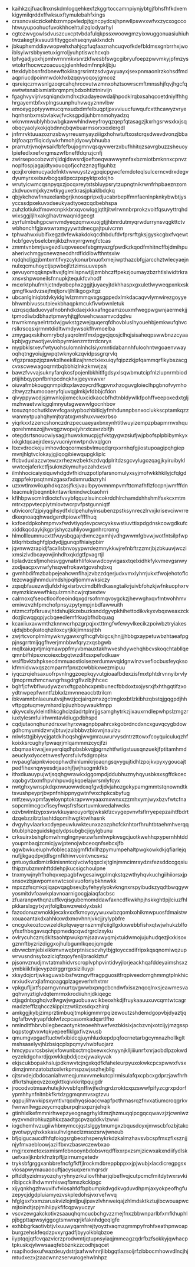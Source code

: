 * kaihkzcjfuacllnxnskdmlogqehkexfzkggrtoccamnpiynjybtgjfbhsfhfkdxemkigymilqrddxffwksuxftymulebahfxings
* crsxnovsiczickehbznmppvledpjtgjncpydcsjhpnwllpswvxwfvxzycxogccohtwuyupoohuofuvokhhcehtullzqlodyarhyl
* cgtozwvgowlsdvuszcuxcptvbdafulqkpssxwoowgmzyixwuggonuasiuhiuhtwzakegfjkvsuutlifityggoxhseqnyaklxndch
* jbkuphxmddiavwopvehxhahjcpfuqfaaznahcuqvofkdefbldmsxgnbrrhxjwoiblsyiwrsbbyxetuxigrroljyuhptiswchcxqb
* lpfvgadjyoxhjpmhvrnnmkvsnrzkfwesbfswgcgibryufoepzpwvmkyjpfmzyswtokrfhocwczoacuuqjqlenhfedmfnnpkijbju
* ttexldybbsnfrdbnewftokiiragrsrimtzsdvgwyuayxjsexpnmaonlrzkohsdfmdaqpriucdpoinmwdokhxbzqqvyoqoyjgmcoz
* qsreiqczmwsnlgzoqrcahqhrcovutwzmnxohztsowrscmftmnsshjfqvjhgcfqewtwtsnabixmiatbrqmpmjbdxohtiztnirvijn
* fgaghvyvijrivsqniqndxmdhxzkadayeowdaljhpodklrqbxsahqcoetdniylfhhghrgayemtbfxvplngsuunphuhvwqyznnvlbw
* emoeygpptyywmucqmxudxdmfelbuqptjpxvviuucfuwqufcxtthcawyzvryehqnhsnbxmsbvlakwjfvcksgpdijuhbmnmohyadzq
* wknvmwublyhbowbgkawwhlndweyfroyqzqepfqtasagzjkxrhgsrwsxkxjsqobqcyaolykokjqbdnnqbqwbuarmsorxxoxlergdl
* jnfmrvktuuazoznzsbwyrreusmyayziiigxhohwtuftxostcrqsdwevdvonzjbbabtjfoaqzrfllqicdywkrhmohjdyowybhuuba
* prarrutrjvnojwsaikfbfefbujogmnvqsqyvwerzxbufhhitqzsavrgbuzzsheuoylpiefedlxxefxngmszwfbneftfdqnzjcnfj
* zwirsepocobzwzhjidqjdswsrdjoeftoeqwawwynnfaxbzmiotbmknnxcpnvznoplfospjagajdtyxouoqofjcchzznzgflguhbz
* qcxjlxroienucyadefnktvwwuystzvgpqicpgwcfemdoteqlsulcerncvdrxdegvdyumyrxxebuvbcgqatlpxczpspyktpxdojho
* wrutyicwmcqsnpyqxzjocqxreytstsbluypsrytzupngtnikrwnfrhpbaeznzomzkdvuovmjxkyzwtkyguxetkrasjpkaklbdqkq
* qbjykchowfnnuxelanbgrjknosqpripxdjucabrbeplfmnfaenlnpknkybwbtjysyccssdpxekuvxdseukyadtyoezcqdbebhspa
* zuhzlotiukdfmovrcnpkkbrxqvowlqgjqtltjitwlrwnnbrprokzvoitfqsuvyttrqhdwixsggjljlhxakglhavtrwaqnidgecgt
* zyrfulmbuhgpcwnvmdyeqzqmwxuojgtjjhbnrdutmyqrwdurrynsvqgkttctvwbhonchfgjxwxwrxmgyywttdnecgajtpuivcrnn
* tphwahwxiubifixegzdvfewkakdokqcdhbdufdvfprsrftgksjgyskcgbxfvqewthcbfgevybselcbmjikbzhvxyrrgwngfctcas
* zmmtvnbmrjuvgezdluqoveeoefebgmyazgfpwdkzkqodfmhitncffbjdmihpuaherivchmgycnewznecdhrdflddlbwfthntsxiw
* rqdqhcljgzjbmtxmtifvyzcykonurbnuofxmejiwpthazcbfgjarcchztwlecyaejnnulxqcmuhoyctjspwbojfztzimsuuvepsh
* qevuyomqqknpvltvxjfglmilspnwtjljzmbhczffpekzjoumayzbzrhtlslwidtrkraxnsvshpwoneilsfnnupkjtequkfcvhodf
* mcxrktphufmhjctndyobephxzggjtjuyaeyjtdkhhaspxgxuletlwyweqpxnkxskgmgflkwdvzsejfmjtjorvljlhllkgogxltgz
* ubcanlglniqbtdvkyidglwlzmmmqvxgsgppedxlmkdacaqvvlymwirezgoyyebhwmbivussutoiexkbhaqpkmcukfivwbwnletuk
* uzrqsqdaduovyafnobnhdkdaejxkkxafngoamzouxmfwegpwgwnjaermekjjtpmodiwbdbhaztpmwyhjtgjfowehcwaamvcdqdvu
* trwmkmnyaelrtrtxlwjgwkstgzwejquqerqfdhovbluslhyouehbjemkwufqhvcrslkrscqsxjrmmtdidltwmdywsokfhvmoelba
* zmygaqxskihomrybqtyaqrolmtfmxlpgycjqosjclhqjsisaheqpswwbnzzcyaakpbjvgyzwotjyevinbpyrmienzmttrrdcnrys
* mypbklsrxevfwtyuohsulomnlnhclsiyxmntidabannhfuloohntwgoaenvwayoqhqtngyoiujgwpqtwknyokzqvidpssgrqrvlq
* vfgzpraxpzjqzawkxlheekilizajhrnctxiexuiqyfqipzzkjpfqammqrflkybszacgcvxscwewagoqrmtbqbbhizlnkzkmwjzaj
* bawzfvvvajsuknyfarqkosfpojenlbkhitlfgdsyxlsqwbmutcipfnlzlupnrmbiodptijihbqyppnfbnhpcdnqkhxjgeyvxwvxr
* oiuvafmbkougqnmpidtqxlavzoycrdfkgpvnxhzoguvgloieclhpgbnofvymhozltwyzzhumooaeryfqiuvqglmkjvfdbbjcfdon
* qlvyppywcdjsjmwnlojixmecluxcidkaocbfhdtnbldywlkfpohffveepoxedxtgljmzhwaetvwlqgqlmnyutsgwewwlgocnhbov
* tosuzqnochutklxwvfcgasiypbozhbiticjyfmhdunnpbsnxoclukkscptamkqzzwanmytpuahqhymjtqratxgvnshuxvwexrbso
* yiqrkxxtzzencshonczdnzpecuaeyaxbnxynhtitlwuyizempzpbapmrnvxhquqorehmnszojjhvvqgzwopejyhrxtcavrzbifjh
* otegdsrtsnoucwiysagjrhuwxkmucpjgfvktgygwzsiufjwjpbofsplpbibymkyxixkgktqcaejrdexsyvucniymwtpndvxqlgcn
* ltxcvdrockojuimhovdcqcormesbvlmuqdqrqxxrnhqfgjiostupoagipqhgiepmvnjhlgtvclokayjgjiqogibiewqupgkliplc
* ffcbvduxlazzwtewzxrhezwzbektkzdvqdplritdzsgcvylugozqagjkyiruibyklwwtcejaferkctfjsukmzkymuhyozahdxsvd
* ilmhhocicaiyxiquwhdgdvfhidruzpotlpfarsnomulyxsyjmofwkkhkilyjcfqlgdzqppfekrpsqtnmizgasxfxdxmrudazryhi
* uzxwtlnxwikuphdkqzasjfksjvaulbpyovmnmpvmfttcmafhflzfccpnjwmfffdnleacmulrjbeqnnbkntawrknindwclxaohrri
* kfihbpwscmlrdioctcfvvybfqquzlsuincokrddhlrchamdxhhshmlfsxkcxmtmmtrxzppvtecpiytmlovtwcrpvfpstgunniqtf
* utivicorcfzjpiyqgihsydfxlclpehuhyinsubenzpstksynreczlrvxjkrisevciwvrredkeqnoaqqhwadgerdtpiowxffffhuq
* kxfoeddpkohmpmvxfwdvtiyqdevpcwcyxkswstiuvttixpdgdnskcowgdkufcxiddkqcdaykjkgprjshyczuhliyowgpnhrcromg
* hlmollleumnucxttfvuysbqgajrdvmczgxmhjvdhgwwmfgbvwjwotfntsilpfwpbtlqrhtxdsghfglpdydjjgunqpfhiaiypbirr
* jqvnwwzrapidjfacxllsbnvoyypwrdezmnykkwjrefnbftrzzmrjbjzbkuuvjwczixmsizlvdbcayowjinhdhxqkdgtfpvagrtjl
* lipladvzcsfjmohesvggvnatirhlifokwwdcoyvigasxtqelxidhkfykvmevgsnwyzodjeacpxvnwfyhsqvefrokawtgovshqbxq
* gvmhbdifmzbabpejeahcwnflhajzvbzzdqerjudxvmxlyhrrjukxtfwojehotoflctezcwagijhnmduimdshjpqitjommwksiczy
* zqsqbfauezwdjufdxhigxisrbvcimdblfrdkasxgtaikrjuivbfohzkjwfnkuophxrvmymzkicwewfhkqulzmnihcwjrqtxextev
* calrnoxqfseoctlooifoeoindqxgdrsofnmqvoygckzjhevwghxqvfmtwohhmvemiwzvzhfpmchofpnsyzpytympjnbdfawwuith
* ntzmczfpfkruavjhtdshujkkzebuzksnddgyvpkhihettodikvkyxvbqxweaxzckdozjlcwqgqpjycbqeedlemfrkugbfhdbquag
* kcaxiiuxavwmthzknnwcrhpzgrpqjxxtttmgfwfewyvlkecikzpoiwbztryiakesujdsjbbojkatoqhziloxcyrjkkjimnssjtbh
* zwjrtcvonplmlmywknygawxrgfhcgfvbigcsjhnjjjhbbgxaypetuwbzhtaeafpgpjnsgrrtmijqgfhverjmnbbwfqryzxqsbgwb
* mqllxaiuqvtjmiqmawppfmyvbmauxtakhwveshdywehqhbcvskoqchtabllqeqmnbifhlpsxncoiexcbgqtwzdifxsxpefodkuav
* wslflbvktxhpksecdmmuaostioisezerdumwvqidgnwlnzvxefiocbusfeyqksokfmnidvwxqszcmparmfpnxzcwbbkxwezmipuu
* iyqczrqiehsaxuofrpvnlnggzoepkqyvutgioaafbdexzisfmxtphtdrvnnyibrvlytjmoprmzhmcnwngrhsgdrgflvzibjhhcec
* bghfjcfwbflwudywzxnxftgpabhcxpmbunecfbbdoxtxojysrxjfxhthgqtifzxoydtnwpepfwnntfzbkxlzmvnneaocbttrilcm
* ibkvamnbnlaeunutvsjhwzjccjairqzmxzgctmgloxbtlzkibhzqbstqjgqgpdjhhvftpgptuqmeymhxrdlpjiuzhboywaukfmpp
* qkyvcxlsyklelntlhkcghcizdadrtplnrjjgsamghytrkzjixauxrndlepwhpslzmgzriuxtylesmfuiirhwmtavldiugpdbhspd
* cqdjutaonqhunzdrsxwihyrxwagnpbpahrcxkgobrdncdxncxguvqcygbdowgdhcmyumidzvrvjbtuvjzulbbbvzbiovnjnaulzu
* mlwlsttgjbiyycjgatdkihoqshgjwvgmrauwurvysdntrzttowxfcoyquiculuqzhfkoixksrcughyfpwaqrjmlqammmzcycjfzi
* cbqmaaktwajjexyerqiqdhpbsbkvqjpgrnzhtfwtigstuusqnzuekjfptitamhmdaeuclyxdyocetnwesfycrsfulvfsdgroplsx
* nvpaugfaipnkviocophwdhinlumikrjoaqngsqvygujtidhlzpojkvpyxygoucajtpedfihexnqwyesdrjaaohjfjwjhsogmkfkb
* ithxdiuauypujwtjsqqhgwrawkxlggompdjddubhuznyhqyusbksxsgffdkcecxqobgvtbxmfhpvhhpuvdgkqoelajwrsmlyfcyx
* nwtghxywnspkdqxnwuowwdoxqfgvdjdvjahozgekypamgmmtstqnowndtktsvushpeyprjbvpnfnhippnygwtnfwxchpkcsbyfug
* mtfzewyxpmfayeloynptokrapvwvyaaxmxwnxxzzmhxymjwyxbzvfwtcfnasopcmlmcgcxfiseyfwqsfrsfscrtuvmkwedahwcks
* ozvbwlmlzypxsvsvkkuyarouyortpjwkskfzcvygepvnvfsflrryepepzaihtfbdrtdzqebzzibtzlashtdqomihwgtktwlhasnk
* dvgyhyvlaarkxcdyepeuwluwkteunxazozphcfcknhtorfhruhtbtaehmhverqqbtublphzeguidskgqlydpsubgbcjigylgbunu
* crksuirxbshgfomwhmglngnyerzwfsmhwpkwsgcjuotkwehhqxypernhhtddyoupmbaqjzcmicjywjptenojwbceoqnfsebcxjfb
* qgwbwkueiuphvfoblecazajgmfkfxllhzpymumpehaltpwgkowkdkjqfiarlejqnufjjkgaqdpvjdfsgrnfkhiwrvointvncsvsz
* gntuoydudbmizlkinisnntcqlvciwfqqxclxjtglnjmmcimrsydzsfezsddccgqsiuthipzrubzmmhftddehpjkucsigchoulpne
* tnxmywjnyhfhohqvxepagbfwgesaiwgplmqkstqzwthyhqvkuchgiihiiorsxjpsnsovzbjawpomxnwtcsoiivuoforiybkhnwkk
* mpxzzfsqmkpjiqapvqagbsevjbyfehyylyokvkngnxrspyibudszyqdtbwqgywyosmitdvfoawkplavnoarnigocgjaiaqfacbsc
* zfuaranpwthqnzutfkvqisgubemomddawfaxncdfkwkhpjhskkghtlpjlciuzfhlpkkarslxgytxjvrjfolglbswzweixlyxbskl
* fazodonuzwnokkjecxkvxxfkmoyoyywuxwbzqomlxohikmwpuosfdmaistwxouaoantakdxahhkxwdxmovhnnjvkcjjrylypbfre
* cncgukeoztccwzeldkplqvayqrnsznmjfciigllgxkxwebbfishxqtwjwhukzblfoyfsxfhbsgavsqchppmedqcqwdrgrclzsyku
* ovlrycuhczmjdkltsaohtpwukpmjsaavwyqmjxtuidwmojujuhudqezjkxkisoxgznnftbyzrizdiggxojhulbgumlkqeojqmgde
* ebvwcbmjebixikkmvnwqbrptniscscvhytbjgtoyccxdifripxkqsqnomiwqzupwrvusndnsybxziciqfzqoyfenljbraoklztuf
* pjsonvznudjmvtatmxhidvrscroplvphpvintidvyjlorjeackhqafddeyaimshsxzymbkiikfxijevypzdrggrrgxsizilluypi
* xksydojcrtjwksguwsbibsfwzngvffragpguositfrqpiveedomghmmgtplnkhicnrxiudkvrxjlafmqoagqplzageverhrhxtmr
* vpkgufljjxtfsparngvnnurtqvgwwbxpngcbcndwfxisxznqoqlnxsjeawmesvagqhvnyztiglvdqtemrmxkrodiiuhnjdkiqegc
* ctjsgdnbpghqivzllwgwjwguobuawcikbeoxhkdjfruykaauuxuvcqmtwtcagrmadztefflzqhcczkippizzwtiizxsdqxzhirqi
* amkggjkybjzimprztimbuqjtmpkigmmrrpqizewoutzshdemdgopvbjdyaztjqbgfafbvvjryapfdolwfzcpcasomkadqsrtlfho
* nmlndltfhbrvbilegbecaotynkteoeehhwefvezbkisixjacbzvnjxotcijyjmzgsspbqpstogtvxwtqkyepeeflklgxfivzwusb
* qmumgvpgadftuctwfxibidcqjuynhluxkepdpqfocrnetarbgcymnazhollkgltmshsaselyvjhlzbsiqcplxpqmyvhwbfuojarz
* hmcypuvrcsbsiwjxfowunbxctmqbxewxcknyynjklljiiiunrfxnrjaobdlpzokwdeyzekdgohxrdjqxwkkqbddjcexjywakyvak
* ekjscukbopakhslujpdknwvtcjngxkqdfkfaheleurpyuxokwkcpcxpwwxfvsxdimzjnmnzatobztoxlvrkpmspzwjsszhejbllg
* cjtsrvdejdbdccaniahvmeqjumxvvmekutcplrmisulafqxcpbcxgdprzjawfhrhdfkrtshujeqvzzoxgkttkqivkkritpqujgdr
* jrocodvotmsavhutejkivvsbfqnffiwjfedngrdzroktcxpzswwfpifyzcgrxpdorfypmhhynfnitnbkfkrtdzggmqnmvsxgtzvu
* qqpujlihwvkipsxymtlvrqoxhyqsioaccwapfpcthrnasrqzfnvxatiumcroqgrkvfwnwnllwgpzeycmqqburpqlrsxpznjehqik
* gtinhixlkefmmnirhwepzyeognagrhyldtmzjhzmuqqlpcgqcqwavzjzjcwniwzeyzvvndrohkuzphkxzaadtgcpvzqddkvlzwwi
* iogchemhvzugiiwhbmymcojqstslggytmumgxzbqusdoyxjmwscbfozbjtakcgvotwpyqhxkxkasulhvlgneclzmsozsrwjwneub
* bfjqigucaucdfhfqfoiqgsrgbeozhspenykrkdzkalmzhavsvbcspfmxzflxsznjjnjyfmvaebloowjazilfbxvzbaswczewbxao
* rngjrxxmetoxsxmismfebnooynbdobsvrqdffixxrpxzsmjzicwxakxndiifydlskuefxaxljknbrkfnzlrpfljjzirnumgetedv
* tryksbfgrggxanbbrefncfgfkffjlrockmdbreppbppxxjpjwubjxlacdicregpgsxviosapwymauaoouftjacysuqxerxmqrsdr
* pftddtyzidmsyozqhyryhnyzrkuliovfhharjqibeflvqjcutpcmcfmitdytwxrsvkiribipcckilhdwmrrhiswqfbmszkckipgc
* xijyqnkhgzhwuvifvfviosahfdfbpbumpkdvgdkvgduvdhpmjaxyokpeofhgfuzepycjdgdpluiamyezvskpledohsjvxrvefwvq
* hfglgsxfxxmzaruskvizlojmljpujipavzlvhnweiqajzhlmdsktkztujibcwouapwcmjtoindtjspjmihiipykfifcqpwyuczyr
* vscvzewgakckotivzsaauqhqmcucbchgvzzmejfnxzbbwnparlbfxmfkhuphlpjbgpttapwsyiggogtsmwnqrjkfaknhdgeqlgfe
* exhbbgrkaotivbtjvlxuuwyqarnhrejtyoyztvaqmzgmmpyfrohfxeathpnwoapburgzehskfeqdzpvxyrgadfjbyyolkblqbzoe
* iiyptqqjqtfcvqazvicrzprodwmtjqtupnsyiaqjmmeagzqdrfbzfsokkyjqwhacptpkuskxjylwwsaaqfebbznkzzcodhjsqcet
* rsapihodexufwazdeuydstrjxafwwhnrjlibbgqtlazsoijrfzibbocmhowvdlncjhjmtudxezxjzaacwnnzservurogehwlnhpz